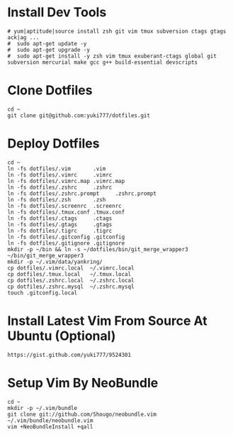 # Install Dev Tools
    # yum|aptitude|source install zsh git vim tmux subversion ctags gtags ack|ag ...
    #  sudo apt-get update -y
    #  sudo apt-get upgrade -y
    #  sudo apt-get install -y zsh vim tmux exuberant-ctags global git subversion mercurial make gcc g++ build-essential devscripts

# Clone Dotfiles
    cd ~
    git clone git@github.com:yuki777/dotfiles.git

# Deploy Dotfiles
    cd ~
    ln -fs dotfiles/.vim       .vim
    ln -fs dotfiles/.vimrc     .vimrc
    ln -fs dotfiles/.vimrc.map .vimrc.map
    ln -fs dotfiles/.zshrc     .zshrc
    ln -fs dotfiles/.zshrc.prompt     .zshrc.prompt
    ln -fs dotfiles/.zsh       .zsh
    ln -fs dotfiles/.screenrc  .screenrc
    ln -fs dotfiles/.tmux.conf .tmux.conf
    ln -fs dotfiles/.ctags     .ctags
    ln -fs dotfiles/.gtags     .gtags
    ln -fs dotfiles/.tigrc     .tigrc
    ln -fs dotfiles/.gitconfig .gitconfig
    ln -fs dotfiles/.gitignore .gitignore
    mkdir -p ~/bin && ln -s ~/dotfiles/bin/git_merge_wrapper3 ~/bin/git_merge_wrapper3
    mkdir -p ~/.vim/data/yankring/
    cp dotfiles/.vimrc.local  ~/.vimrc.local
    cp dotfiles/.tmux.local   ~/.tmux.local
    cp dotfiles/.zshrc.local  ~/.zshrc.local
    cp dotfiles/.zshrc.mysql  ~/.zshrc.mysql
    touch .gitconfig.local

# Install Latest Vim From Source At Ubuntu (Optional)
    https://gist.github.com/yuki777/9524301

# Setup Vim By NeoBundle
    cd ~
    mkdir -p ~/.vim/bundle
    git clone git://github.com/Shougo/neobundle.vim ~/.vim/bundle/neobundle.vim
    vim +NeoBundleInstall +qall


